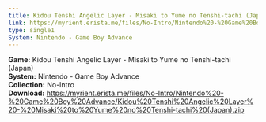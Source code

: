 ```yaml
---
title: Kidou Tenshi Angelic Layer - Misaki to Yume no Tenshi-tachi (Japan)
link: https://myrient.erista.me/files/No-Intro/Nintendo%20-%20Game%20Boy%20Advance/Kidou%20Tenshi%20Angelic%20Layer%20-%20Misaki%20to%20Yume%20no%20Tenshi-tachi%20(Japan).zip
type: single1
System: Nintendo - Game Boy Advance
---
```

<b>Game:</b> Kidou Tenshi Angelic Layer - Misaki to Yume no Tenshi-tachi (Japan)<br>
<b>System:</b> Nintendo - Game Boy Advance<br>
<b>Collection:</b> No-Intro<br>
<b>Download:</b> https://myrient.erista.me/files/No-Intro/Nintendo%20-%20Game%20Boy%20Advance/Kidou%20Tenshi%20Angelic%20Layer%20-%20Misaki%20to%20Yume%20no%20Tenshi-tachi%20(Japan).zip